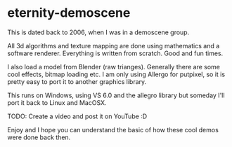 eternity-demoscene
==================
This is dated back to 2006, when I was in a demoscene group.

All 3d algorithms and texture mapping are done using mathematics and 
a software renderer. Everything is written from scratch. Good and fun times.

I also load a model from Blender (raw trianges).
Generally there are some cool effects, bitmap loading etc.
I am only using Allergo for putpixel, so it is pretty easy to port
it to another graphics library.

This runs on Windows, using VS 6.0 and the allegro library but someday I'll
port it back to Linux and MacOSX.

TODO: Create a video and post it on YouTube :D

Enjoy and I hope you can understand the basic of how these cool demos were done back then.

